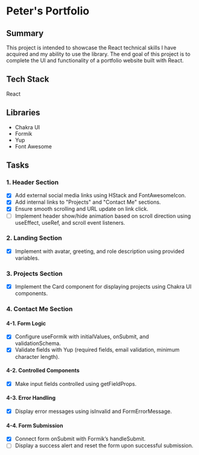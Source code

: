 # Peter's Portfolio

## Summary

This project is intended to showcase the React technical skills I have acquired and my ability to use the library. The end goal of this project is to complete the UI and functionality of a portfolio website built with React.

## Tech Stack

React

## Libraries

- Chakra UI
- Formik
- Yup
- Font Awesome

## Tasks

### 1. Header Section

- [x] Add external social media links using HStack and FontAwesomeIcon.
- [x] Add internal links to "Projects" and "Contact Me" sections.
- [x] Ensure smooth scrolling and URL update on link click.
- [ ] Implement header show/hide animation based on scroll direction using useEffect, useRef, and scroll event listeners.

### 2. Landing Section

- [x] Implement with avatar, greeting, and role description using provided variables.

### 3. Projects Section

- [x] Implement the Card component for displaying projects using Chakra UI components.

### 4. Contact Me Section

#### 4-1. Form Logic

- [x] Configure useFormik with initialValues, onSubmit, and validationSchema.
- [x] Validate fields with Yup (required fields, email validation, minimum character length).

#### 4-2. Controlled Components

- [x] Make input fields controlled using getFieldProps.

#### 4-3. Error Handling

- [x] Display error messages using isInvalid and FormErrorMessage.

#### 4-4. Form Submission

- [x] Connect form onSubmit with Formik’s handleSubmit.
- [ ] Display a success alert and reset the form upon successful submission.
